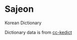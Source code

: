 # Sajeon
 Korean Dictionary


Dictionary data is from [cc-kedict](https://github.com/mhagiwara/cc-kedict)

